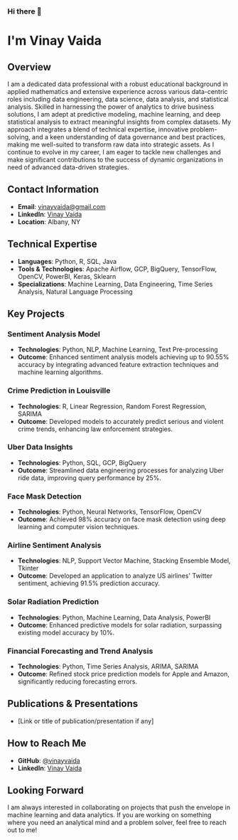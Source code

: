 ### Hi there 👋

# I'm Vinay Vaida

## Overview

I am a dedicated data professional with a robust educational background in applied mathematics and extensive experience across various data-centric roles including data engineering, data science, data analysis, and statistical analysis. Skilled in harnessing the power of analytics to drive business solutions, I am adept at predictive modeling, machine learning, and deep statistical analysis to extract meaningful insights from complex datasets. My approach integrates a blend of technical expertise, innovative problem-solving, and a keen understanding of data governance and best practices, making me well-suited to transform raw data into strategic assets. As I continue to evolve in my career, I am eager to tackle new challenges and make significant contributions to the success of dynamic organizations in need of advanced data-driven strategies.

## Contact Information

- **Email**: vinayvaida@gmail.com
- **LinkedIn**: [Vinay Vaida](https://www.linkedin.com/in/vinayvaida/)
- **Location**: Albany, NY

## Technical Expertise

- **Languages**: Python, R, SQL, Java
- **Tools & Technologies**: Apache Airflow, GCP, BigQuery, TensorFlow, OpenCV, PowerBI, Keras, Sklearn
- **Specializations**: Machine Learning, Data Engineering, Time Series Analysis, Natural Language Processing

## Key Projects

### Sentiment Analysis Model
- **Technologies**: Python, NLP, Machine Learning, Text Pre-processing
- **Outcome**: Enhanced sentiment analysis models achieving up to 90.55% accuracy by integrating advanced feature extraction techniques and machine learning algorithms.

### Crime Prediction in Louisville
- **Technologies**: R, Linear Regression, Random Forest Regression, SARIMA
- **Outcome**: Developed models to accurately predict serious and violent crime trends, enhancing law enforcement strategies.

### Uber Data Insights
- **Technologies**: Python, SQL, GCP, BigQuery
- **Outcome**: Streamlined data engineering processes for analyzing Uber ride data, improving query performance by 25%.

### Face Mask Detection
- **Technologies**: Python, Neural Networks, TensorFlow, OpenCV
- **Outcome**: Achieved 98% accuracy on face mask detection using deep learning and computer vision techniques.

### Airline Sentiment Analysis
- **Technologies**: NLP, Support Vector Machine, Stacking Ensemble Model, Tkinter
- **Outcome**: Developed an application to analyze US airlines' Twitter sentiment, achieving 91.5% prediction accuracy.

### Solar Radiation Prediction
- **Technologies**: Python, Machine Learning, Data Analysis, PowerBI
- **Outcome**: Enhanced predictive models for solar radiation, surpassing existing model accuracy by 10%.

### Financial Forecasting and Trend Analysis
- **Technologies**: Python, Time Series Analysis, ARIMA, SARIMA
- **Outcome**: Refined stock price prediction models for Apple and Amazon, significantly reducing forecasting errors.

## Publications & Presentations

- [Link or title of publication/presentation if any]

## How to Reach Me

- **GitHub**: [@vinayvaida](https://github.com/vinayvaida)
- **LinkedIn**: [Vinay Vaida](https://www.linkedin.com/in/vinayvaida/)

## Looking Forward

I am always interested in collaborating on projects that push the envelope in machine learning and data analytics. If you are working on something where you need an analytical mind and a problem solver, feel free to reach out to me!

